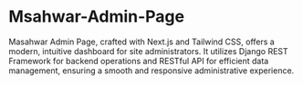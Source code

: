 # Msahwar-Admin-Page
Masahwar Admin Page, crafted with Next.js and Tailwind CSS, offers a modern, intuitive dashboard for site administrators. It utilizes Django REST Framework for backend operations and RESTful API for efficient data management, ensuring a smooth and responsive administrative experience.
